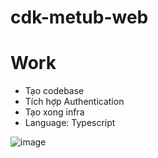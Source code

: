 # cdk-metub-web

# Work
- Tạo codebase
- Tích hợp Authentication
- Tạo xong infra
- Language: Typescript 

![image](https://user-images.githubusercontent.com/51627163/203132502-fed4ef43-f08f-4f78-9aec-524801409de5.png)
